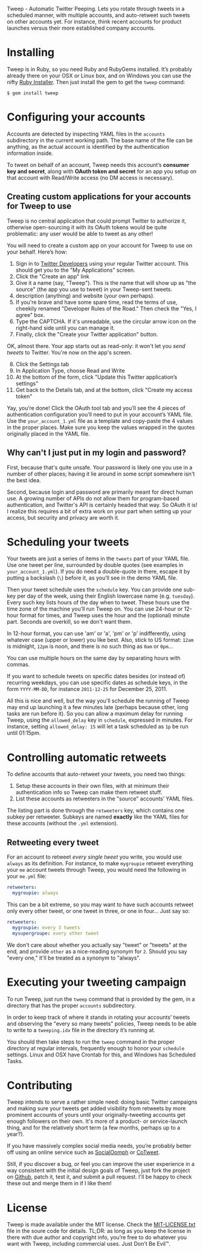 Tweep - Automatic Twitter Peeping.  Lets you rotate through tweets in a scheduled manner, with multiple accounts, and auto-retweet such tweets on other accounts yet.  For instance, think recent accounts for product launches versus their more established company accounts.

# Installing

Tweep is in Ruby, so you need Ruby and RubyGems installed.  It’s probably already there on your OSX or Linux box, and on Windows you can use the nifty [Ruby Installer](http://rubyinstaller.org/downloads/).  Then just install the gem to get the `tweep` command:

```
$ gem install tweep
```

# Configuring your accounts

Accounts are detected by inspecting YAML files in the `accounts` subdirectory in the current working path.  The base name of the file can be anything, as the actual account is identified by the authentication information inside.

To tweet on behalf of an account, Tweep needs this account’s **consumer key and secret**, along with **OAuth token and secret** for an app you setup on that account with Read/Write access (no DM access is necessary).

## Creating custom applications for your accounts for Tweep to use

Tweep is no central application that could prompt Twitter to authorize it, otherwise open-sourcing it with its OAuth tokens would be quite problematic: any user would be able to tweet as any other!

You will need to create a custom app on your account for Tweep to use on your behalf. Here’s how:

1. Sign in to [Twitter Developers](http://dev.twitter.com) using your regular Twitter account. This should get you to the "My Applications" screen.
2. Click the "Create an app" link
3. Give it a name (say, "Tweep").  This is the name that will show up as "the source" (the app you use to tweet) in your Tweep-sent tweets.
4. description (anything) and website (your own perhaps).
5. If you're brave and have some spare time, read the terms of use, cheekily renamed "Developer Rules of the Road."  Then check the "Yes, I agree" box.
6. Type the CAPTCHA.  If it's unreadable, use the circular arrow icon on the right-hand side until you can manage it.
7. Finally, click the "Create your Twitter application" button.

OK, almost there.  Your app starts out as read-only: it won't let you *send tweets* to Twitter.  You're now on the app's screen.

8. Click the Settings tab
9. In Application Type, choose Read and Write
10. At the bottom of the form, click "Update this Twitter application’s settings"
11. Get back to the Details tab, and at the bottom, click "Create my access token"

Yay, you’re done!  Click the OAuth tool tab and you’ll see the 4 pieces of authentication configuration you’ll need to put in your account’s YAML file.  Use the `your_account_1.yml` file as a template and copy-paste the 4 values in the proper places.  Make sure you keep the values wrapped in the quotes originally placed in the YAML file.

## Why can't I just put in my login and password?

First, because that's quite unsafe.  Your password is likely one you use in a number of other places;  having it lie around in some script somewhere isn't the best idea.

Second, because login and password are primarily meant for direct human use.  A growing number of APIs do not allow them for program-based authentication, and Twitter's API is certainly headed that way.  So OAuth it is!  I realize this requires a bit of extra work on your part when setting up your access, but security and privacy are worth it.

# Scheduling your tweets

Your tweets are just a series of items in the `tweets` part of your YAML file.  Use one tweet per line, surrounded by double quotes (see examples in `your_account_1.yml`).  If you do need a double-quote in there, escape it by putting a backslash (`\`) before it, as you’ll see in the demo YAML file.

Then your tweet schedule uses the `schedule` key.  You can provide one sub-key per day of the week, using their English lowercase name (e.g. `tuesday`).  Every such key lists hours of the day when to tweet.  These hours use the time zone of the machine you’ll run Tweep on.  You can use 24-hour or 12-hour format for times, and Tweep uses the hour and the (optional) minute part.  Seconds are overkill, so we don't want them.

In 12-hour format, you can use 'am' or 'a', 'pm' or 'p' indifferently, using whatever case (upper or lower) you like best.  Also, stick to US format: `12am` is midnight, `12pm` is noon, and there is no such thing as `0am` or `0pm`…

You can use multiple hours on the same day by separating hours with commas.

If you want to schedule tweets on specific dates besides (or instead of) recurring weekdays, you can use specific dates as schedule keys, in the form `YYYY-MM-DD`, for instance `2011-12-25` for December 25, 2011.

All this is nice and well, but the way you'll schedule the running of Tweep may end up launching it a few minutes late (perhaps because other, long tasks are run before it).  So you can allow a maximum delay for running Tweep, using the `allowed_delay` key in `schedule`, expressed in minutes.  For instance, setting `allowed_delay: 15` will let a task scheduled as `1p` be run until 01:15pm.

# Controlling automatic retweets

To define accounts that auto-retweet your tweets, you need two things:

1. Setup these accounts in their own files, with at minimum their authentication info so Tweep can make them retweet stuff.
2. List these accounts as retweeters in the "source" accounts’ YAML files.

The listing part is done through the `retweeters` key, which contains one subkey per retweeter.  Subkeys are named **exactly** like the YAML files for these accounts (without the `.yml` extension).

## Retweeting every tweet

For an account to retweet *every single tweet* you write, you would use `always` as its definition.  For instance, to make `mygroupie` retweet everything your `me` account tweets through Tweep, you would need the following in your `me.yml` file:

```yaml
retweeters:
  mygroupie: always
```

This can be a bit extreme, so you may want to have such accounts retweet only every other tweet, or one tweet in three, or one in four…  Just say so:

```yaml
retweeters:
  mygroupie: every 3 tweets
  mysupergroupe: every other tweet
```

We don't care about whether you actually say "tweet" or "tweets" at the end, and provide `other` as a nice-reading synonym for `2`.  Should you say "every one," it'll be treated as a synonym to
"always".

# Executing your tweeting campaign

To run Tweep, just run the `tweep` command that is provided by the gem, in a directory that has the proper `accounts` subdirectory.

In order to keep track of where it stands in rotating your accounts’ tweets and observing the
"every so many tweets" policies, Tweep needs to be able to write to a `tweeping.idx` file in
the directory it’s running at.

You should then take steps to run the `tweep` command in the proper directory at regular intervals, frequently enough to honor your `schedule` settings.  Linux and OSX have Crontab for this, and Windows has Scheduled Tasks.

# Contributing

Tweep intends to serve a rather simple need: doing basic Twitter campaigns and making sure
your tweets get added visibility from retweets by more prominent accounts of yours until
your originally-tweeting accounts get enough followers on their own.  It's more of a
product- or service-launch thing, and for the relatively short term (a few months, perhaps
up to a year?).

If you have massively complex social media needs, you’re probably better off using an online
service such as [SocialOomph](https://www.socialoomph.com/) or
[CoTweet](http://cotweet.com/).

Still, if you discover a bug, or feel you can improve the user experience in a way
consistent with the initial design goals of Tweep, just fork the project on
[Github](https://github.com/tdd/tweep), patch it, test it, and submit a pull request.
I'll be happy to check these out and merge them in if I like them!

# License

Tweep is made available under the MIT license.  Check the [MIT-LICENSE.txt](MIT-LICENSE.txt)
file in the soure code for details.  TL;DR: as long as you keep the license in there with
due author and copyright info, you’re free to do whatever you want with Tweep, including
commercial uses.  Just Don't Be Evil™.